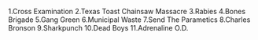 1.Cross Examination
2.Texas Toast Chainsaw Massacre
3.Rabies
4.Bones Brigade
5.Gang Green
6.Municipal Waste
7.Send The Parametics
8.Charles Bronson
9.Sharkpunch
10.Dead Boys
11.Adrenaline O.D.